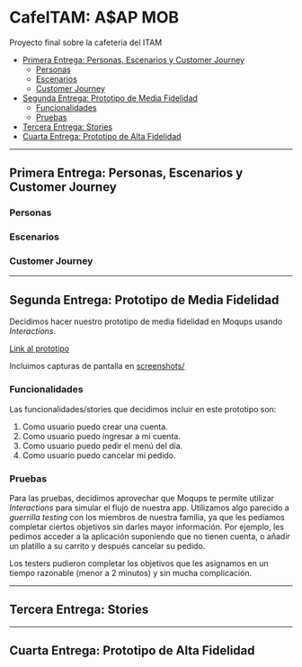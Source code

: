 # CafeITAM: A$AP MOB 
Proyecto final sobre la cafeteria del ITAM


  - [Primera Entrega: Personas, Escenarios y Customer Journey](#primera-entrega-personas-escenarios-y-customer-journey)
    - [Personas](#personas)
    - [Escenarios](#escenarios)
    - [Customer Journey](#customer-journey)
  - [Segunda Entrega: Prototipo de Media Fidelidad](#segunda-entrega-prototipo-de-media-fidelidad)
    - [Funcionalidades](#funcionalidades)
    - [Pruebas](#pruebas)
  - [Tercera Entrega: Stories](#tercera-entrega-stories)
  - [Cuarta Entrega: Prototipo de Alta Fidelidad](#cuarta-entrega-prototipo-de-alta-fidelidad)

---
## Primera Entrega: Personas, Escenarios y Customer Journey
### Personas
### Escenarios
### Customer Journey

---

## Segunda Entrega: Prototipo de Media Fidelidad


Decidimos hacer nuestro prototipo de media fidelidad en Moqups usando *Interactions*. 

[Link al prototipo](https://app.moqups.com/a4XSqy9iyFDoWHIkiGq2jcIYFxC8B5Jk/view/page/a5b4ae4f3)

Incluimos capturas de pantalla en [screenshots/](https://github.com/ITAM-ADSI-2022/ASAP_Mob-Proyecto/tree/main/Prototipo/screenshots/)
### Funcionalidades

Las funcionalidades/stories que decidimos incluir en este prototipo son:

1. Como usuario puedo crear una cuenta.
2. Como usuario puedo ingresar a mi cuenta.
3. Como usuario puedo pedir el menú del día.
4. Como usuario puedo cancelar mi pedido. 

### Pruebas

Para las pruebas, decidimos aprovechar que Moqups te permite utilizar *Interactions* para simular el flujo de nuestra app. Utilizamos algo parecido a *guerrilla testing* con los miembros de nuestra familia, ya que les pedíamos completar ciertos objetivos sin darles mayor información. Por ejemplo, les pedimos acceder a la aplicación suponiendo que no tienen cuenta, o añadir un platillo a su carrito y después cancelar su pedido. 

Los testers pudieron completar los objetivos que les asignamos en un tiempo razonable (menor a 2 minutos) y sin mucha complicación.

---

## Tercera Entrega: Stories

---


## Cuarta Entrega: Prototipo de Alta Fidelidad 


